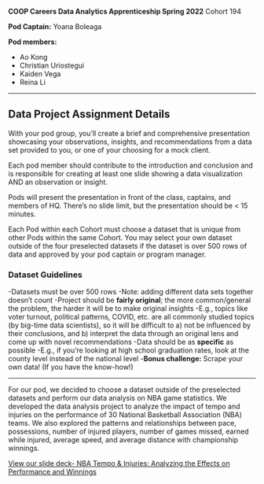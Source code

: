 **COOP Careers Data Analytics Apprenticeship Spring 2022**
Cohort 194

**Pod Captain:** Yoana Boleaga

**Pod members:**
  - Ao Kong
  - Christian Uriostegui
  - Kaiden Vega
  - Reina Li

----------

## Data Project Assignment Details

With your pod group, you’ll create a brief and comprehensive presentation showcasing your observations, insights, and recommendations from a data set provided to you, or one of your choosing for a mock client. 

Each pod member should contribute to the introduction and conclusion and is responsible for creating at least one slide showing a data visualization AND an observation or insight.

Pods will present the presentation in front of the class, captains, and members of HQ. There’s no slide limit, but the presentation should be < 15 minutes.

Each Pod within each Cohort must choose a dataset that is unique from other Pods within the same Cohort. You may select your own dataset outside of the four preselected datasets if the dataset is over 500 rows of data and approved by your pod captain or program manager. 

### Dataset Guidelines

-Datasets must be over 500 rows 
  -Note: adding different data sets together doesn’t count
-Project should be **fairly original**; the more common/general the problem, the harder it will be to make original insights 
  -E.g., topics like voter turnout, political patterns, COVID, etc. are all commonly studied topics (by big-time data scientists), so it will be difficult to a) not be influenced by their conclusions, and b) interpret the data through an original lens and come up with novel recommendations
-Data should be as **specific** as possible
  -E.g., if you’re looking at high school graduation rates, look at the county level instead of the national level
-**Bonus challenge:** Scrape your own data! (If you have the know-how!)

----------

For our pod, we decided to choose a dataset outside of the preselected datasets and perform our data analysis on NBA game statistics. We developed the data analysis project to analyze the impact of tempo and injuries on the performance of 30 National Basketball Association (NBA) teams. We also explored the patterns and relationships between pace, possessions, number of injured players, number of games missed, earned while injured, average speed, and average distance with championship winnings.

[View our slide deck- NBA Tempo & Injuries: Analyzing the Effects on Performance and Winnings](https://docs.google.com/presentation/d/1WhIo0Hkeu05fPMJh3KJ1lUIpVH9W1o2XYcaSJjb_PGQ/edit?usp=sharing)
